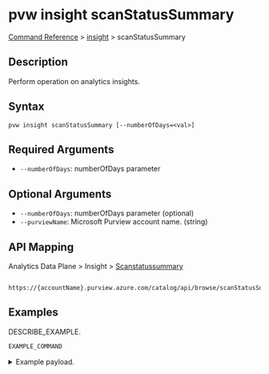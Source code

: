 # pvw insight scanStatusSummary
[Command Reference](../../../README.md#command-reference) > [insight](./main.md) > scanStatusSummary

## Description
Perform operation on analytics insights.

## Syntax
```
pvw insight scanStatusSummary [--numberOfDays=<val>]
```

## Required Arguments
- `--numberOfDays`: numberOfDays parameter

## Optional Arguments
- `--numberOfDays`: numberOfDays parameter (optional)
- `--purviewName`: Microsoft Purview account name. (string)

## API Mapping
Analytics Data Plane > Insight > [Scanstatussummary]()
```
 https://{accountName}.purview.azure.com/catalog/api/browse/scanStatusSummary
```

## Examples
DESCRIBE_EXAMPLE.
```powershell
EXAMPLE_COMMAND
```
<details><summary>Example payload.</summary>
<p>

```json
PASTE_JSON_HERE
```
</p>
</details>